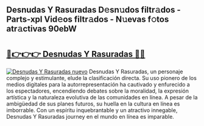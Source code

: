## Desnudas Y Rasuradas D𝚎sn𝚞dos filtr𝚊dos - Parts-xpl Vid𝚎os filtr𝚊dos - N𝚞evas f𝚘tos atr𝚊ctivas 90ebW

# <h2><a href="http://mb6qro.tromn.icu/?c=Desnudas+Y+Rasuradas">🔗👉👉👉 Desnudas Y Rasuradas 🔗🔗</a></h2>

[![Desnudas Y Rasuradas nuevo](https://i.imgur.com/pEAQMta.gif)](http://mb6qro.tromn.icu/?c=Desnudas+Y+Rasuradas)
Desnudas Y Rasuradas, un personaje complejo y estimulante, elude la clasificación directa. Su uso pionero de los medios digitales para la autorrepresentación ha cautivado y enfurecido a los espectadores, encendiendo debates sobre la moralidad, la expresión artística y la naturaleza evolutiva de las comunidades en línea. A pesar de la ambigüedad de sus planes futuros, su huella en la cultura en línea es imborrable. Con un espíritu inquebrantable y un atractivo innegable, Desnudas Y Rasuradas journey en el mundo en línea es imparable.
